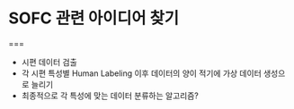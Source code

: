 # SOFC 관련 아이디어 찾기

===
* 시편 데이터 검출
* 각 시편 특성별 Human Labeling 이후 데이터의 양이 적기에 가상 데이터 생성으로 늘리기
* 최종적으로 각 특성에 맞는 데이터 분류하는 알고리즘?
